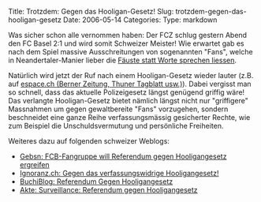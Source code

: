 Title: Trotzdem: Gegen das Hooligan-Gesetz!
Slug: trotzdem-gegen-das-hooligan-gesetz
Date: 2006-05-14
Categories:
Type: markdown

Was sicher schon alle vernommen haben: Der FCZ schlug gestern Abend den FC Basel 2:1 und wird somit Schweizer Meister! Wie erwartet gab es nach dem Spiel massive Ausschreitungen von sogenannten "Fans", welche in Neandertaler-Manier lieber die [Fäuste statt Worte sprechen liessen](http://tagi.ch/dyn/news/fussball/624200.html).

Natürlich wird jetzt der Ruf nach einem Hooligan-Gesetz wieder lauter (z.B. auf [espace.ch (Berner Zeitung, Thuner Tagblatt usw.)](http://www.espace.ch/artikel_212209.html)). Dabei vergisst man so schnell, dass das aktuelle Polizeigesetz längst genügend griffig wäre! Das verlangte Hooligan-Gesetz bietet nämlich längst nicht nur "griffigere" Massnahmen um gegen gewaltbereite "Fans" vorzugehen, sondern beschneidet eine ganze Reihe verfassungsmässig gesicherter Rechte, wie zum Beispiel die Unschuldsvermutung und persönliche Freiheiten.

Weiteres dazu auf folgenden schweizer Weblogs:

- [Gebsn: FCB-Fangruppe will Referendum gegen Hooligangesetz ergreifen](http://gebsn.twoday.net/stories/1823929/)
- [Ignoranz.ch: Gegen das verfassungswidrige Hooligangesetz!](http://www.ignoranz.ch/item/gegen-das-verfassungswidrige-hooligangesetz/)
- [BuchiBlog: Referendum Gegen Hooligangesetz](http://buchi.kulturattentat.ch/blog/index.html#unique-entry-id-32)
- [Akte: Surveillance: Referendum gegen Hooligangesetz](http://blog.michaelsch.ch/?p=63)
